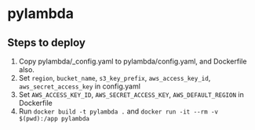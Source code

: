 # pylambda

## Steps to deploy

1. Copy pylambda/\_config.yaml to pylambda/config.yaml, and Dockerfile also.
2. Set `region`, `bucket_name`, `s3_key_prefix`, `aws_access_key_id`, `aws_secret_access_key` in config.yaml
3. Set `AWS_ACCESS_KEY_ID`, `AWS_SECRET_ACCESS_KEY`, `AWS_DEFAULT_REGION` in Dockerfile
4. Run `docker build -t pylambda .` and `docker run -it --rm -v $(pwd):/app pylambda`

